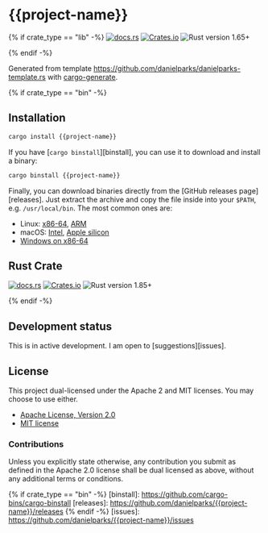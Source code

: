 # {{project-name}}

{% if crate_type == "lib" -%}
[![docs.rs](https://img.shields.io/docsrs/{{project-name}})][docs.rs]
[![Crates.io](https://img.shields.io/crates/v/{{project-name}})][crates.io]
![Rust version 1.65+](https://img.shields.io/badge/Rust%20version-1.65%2B-success)

{% endif -%}

Generated from template https://github.com/danielparks/danielparks-template.rs
with [cargo-generate](https://github.com/ashleygwilliams/cargo-generate).

{% if crate_type == "bin" -%}
## Installation

```sh
cargo install {{project-name}}
```

If you have [`cargo binstall`][binstall], you can use it to download and install
a binary:

```sh
cargo binstall {{project-name}}
```

Finally, you can download binaries directly from the [GitHub releases
page][releases]. Just extract the archive and copy the file inside into your
`$PATH`, e.g. `/usr/local/bin`. The most common ones are:

  * Linux: [x86-64](https://github.com/danielparks/{{project-name}}/releases/latest/download/{{project-name}}-x86_64-unknown-linux-gnu.tar.gz),
    [ARM](https://github.com/danielparks/{{project-name}}/releases/latest/download/{{project-name}}-aarch64-unknown-linux-musl.tar.gz)
  * macOS: [Intel](https://github.com/danielparks/{{project-name}}/releases/latest/download/{{project-name}}-x86_64-apple-darwin.tar.gz),
    [Apple silicon](https://github.com/danielparks/{{project-name}}/releases/latest/download/{{project-name}}-aarch64-apple-darwin.tar.gz)
  * [Windows on x86-64](https://github.com/danielparks/{{project-name}}/releases/latest/download/{{project-name}}-x86_64-pc-windows-msvc.zip)


## Rust Crate

[![docs.rs](https://img.shields.io/docsrs/{{project-name}})][docs.rs]
[![Crates.io](https://img.shields.io/crates/v/{{project-name}})][crates.io]
![Rust version 1.85+](https://img.shields.io/badge/Rust%20version-1.85%2B-success)

{% endif -%}
## Development status

This is in active development. I am open to [suggestions][issues].

## License

This project dual-licensed under the Apache 2 and MIT licenses. You may choose
to use either.

  * [Apache License, Version 2.0](LICENSE-APACHE)
  * [MIT license](LICENSE-MIT)

### Contributions

Unless you explicitly state otherwise, any contribution you submit as defined
in the Apache 2.0 license shall be dual licensed as above, without any
additional terms or conditions.

[docs.rs]: https://docs.rs/{{project-name}}/latest/{{crate_name}}/
[crates.io]: https://crates.io/crates/{{project-name}}
{% if crate_type == "bin" -%}
[binstall]: https://github.com/cargo-bins/cargo-binstall
[releases]: https://github.com/danielparks/{{project-name}}/releases
{% endif -%}
[issues]: https://github.com/danielparks/{{project-name}}/issues
